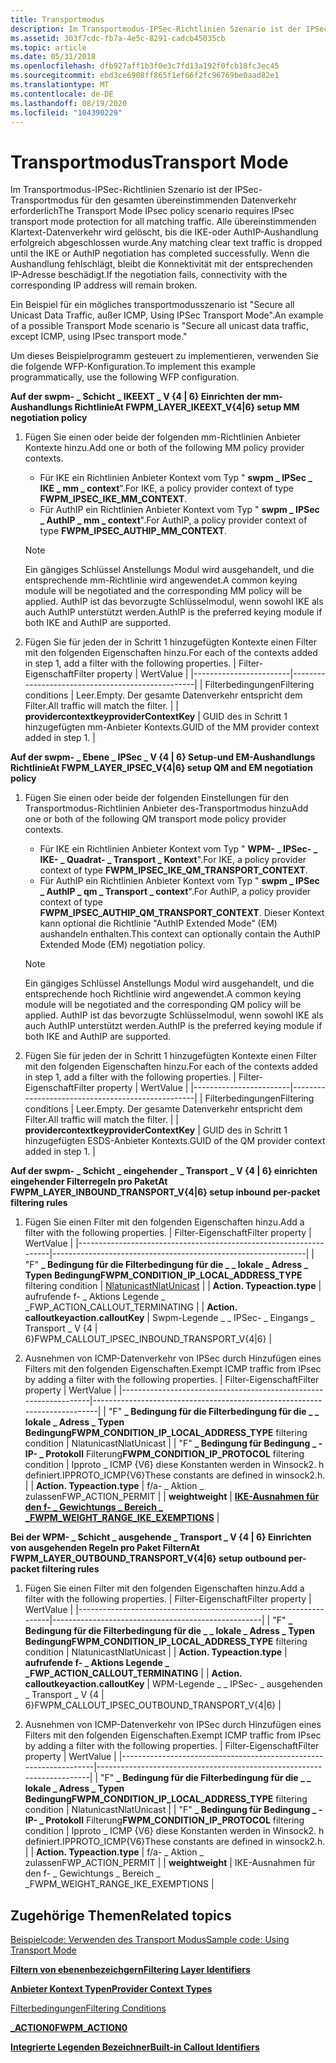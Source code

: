 ```yaml
---
title: Transportmodus
description: Im Transportmodus-IPSec-Richtlinien Szenario ist der IPSec-Transportmodus für den gesamten übereinstimmenden Datenverkehr erforderlich
ms.assetid: 303f7cdc-fb7a-4e5c-8291-cadcb45035cb
ms.topic: article
ms.date: 05/31/2018
ms.openlocfilehash: dfb927aff1b3f0e3c7fd13a192f0fcb18fc3ec45
ms.sourcegitcommit: ebd3ce6908ff865f1ef66f2fc96769be0aad82e1
ms.translationtype: MT
ms.contentlocale: de-DE
ms.lasthandoff: 08/19/2020
ms.locfileid: "104390229"
---
```

# <a name="transport-mode"></a><span data-ttu-id="e0050-103">Transportmodus</span><span class="sxs-lookup"><span data-stu-id="e0050-103">Transport Mode</span></span>

<span data-ttu-id="e0050-104">Im Transportmodus-IPSec-Richtlinien Szenario ist der IPSec-Transportmodus für den gesamten übereinstimmenden Datenverkehr erforderlich</span><span class="sxs-lookup"><span data-stu-id="e0050-104">The Transport Mode IPsec policy scenario requires IPsec transport mode protection for all matching traffic.</span></span> <span data-ttu-id="e0050-105">Alle übereinstimmenden Klartext-Datenverkehr wird gelöscht, bis die IKE-oder AuthIP-Aushandlung erfolgreich abgeschlossen wurde.</span><span class="sxs-lookup"><span data-stu-id="e0050-105">Any matching clear text traffic is dropped until the IKE or AuthIP negotiation has completed successfully.</span></span> <span data-ttu-id="e0050-106">Wenn die Aushandlung fehlschlägt, bleibt die Konnektivität mit der entsprechenden IP-Adresse beschädigt.</span><span class="sxs-lookup"><span data-stu-id="e0050-106">If the negotiation fails, connectivity with the corresponding IP address will remain broken.</span></span>

<span data-ttu-id="e0050-107">Ein Beispiel für ein mögliches transportmodusszenario ist "Secure all Unicast Data Traffic, außer ICMP, Using IPSec Transport Mode".</span><span class="sxs-lookup"><span data-stu-id="e0050-107">An example of a possible Transport Mode scenario is "Secure all unicast data traffic, except ICMP, using IPsec transport mode."</span></span>

<span data-ttu-id="e0050-108">Um dieses Beispielprogramm gesteuert zu implementieren, verwenden Sie die folgende WFP-Konfiguration.</span><span class="sxs-lookup"><span data-stu-id="e0050-108">To implement this example programmatically, use the following WFP configuration.</span></span>

<dl>

<span data-ttu-id="e0050-109">**Auf der swpm- \_ Schicht \_ IKEEXT \_ V {4 \| 6} Einrichten der mm-Aushandlungs Richtlinie**</span><span class="sxs-lookup"><span data-stu-id="e0050-109">**At FWPM\_LAYER\_IKEEXT\_V{4\|6} setup MM negotiation policy**</span></span>  

1.  <span data-ttu-id="e0050-110">Fügen Sie einen oder beide der folgenden mm-Richtlinien Anbieter Kontexte hinzu.</span><span class="sxs-lookup"><span data-stu-id="e0050-110">Add one or both of the following MM policy provider contexts.</span></span>  
    -   <span data-ttu-id="e0050-111">Für IKE ein Richtlinien Anbieter Kontext vom Typ " **swpm \_ IPSec \_ IKE \_ mm \_ context**".</span><span class="sxs-lookup"><span data-stu-id="e0050-111">For IKE, a policy provider context of type **FWPM\_IPSEC\_IKE\_MM\_CONTEXT**.</span></span>
    -   <span data-ttu-id="e0050-112">Für AuthIP ein Richtlinien Anbieter Kontext vom Typ " **swpm \_ IPSec \_ AuthIP \_ mm \_ context**".</span><span class="sxs-lookup"><span data-stu-id="e0050-112">For AuthIP, a policy provider context of type **FWPM\_IPSEC\_AUTHIP\_MM\_CONTEXT**.</span></span>

    > [!Note]  
    > <span data-ttu-id="e0050-113">Ein gängiges Schlüssel Anstellungs Modul wird ausgehandelt, und die entsprechende mm-Richtlinie wird angewendet.</span><span class="sxs-lookup"><span data-stu-id="e0050-113">A common keying module will be negotiated and the corresponding MM policy will be applied.</span></span> <span data-ttu-id="e0050-114">AuthIP ist das bevorzugte Schlüsselmodul, wenn sowohl IKE als auch AuthIP unterstützt werden.</span><span class="sxs-lookup"><span data-stu-id="e0050-114">AuthIP is the preferred keying module if both IKE and AuthIP are supported.</span></span>

     

2.  <span data-ttu-id="e0050-115">Fügen Sie für jeden der in Schritt 1 hinzugefügten Kontexte einen Filter mit den folgenden Eigenschaften hinzu.</span><span class="sxs-lookup"><span data-stu-id="e0050-115">For each of the contexts added in step 1, add a filter with the following properties.</span></span> 
    | <span data-ttu-id="e0050-116">Filter-Eigenschaft</span><span class="sxs-lookup"><span data-stu-id="e0050-116">Filter property</span></span>        | <span data-ttu-id="e0050-117">Wert</span><span class="sxs-lookup"><span data-stu-id="e0050-117">Value</span></span>                                            |
    |------------------------|--------------------------------------------------|
    | <span data-ttu-id="e0050-118">Filterbedingungen</span><span class="sxs-lookup"><span data-stu-id="e0050-118">Filtering conditions</span></span>   | <span data-ttu-id="e0050-119">Leer.</span><span class="sxs-lookup"><span data-stu-id="e0050-119">Empty.</span></span> <span data-ttu-id="e0050-120">Der gesamte Datenverkehr entspricht dem Filter.</span><span class="sxs-lookup"><span data-stu-id="e0050-120">All traffic will match the filter.</span></span>        |
    | <span data-ttu-id="e0050-121">**providercontextkey**</span><span class="sxs-lookup"><span data-stu-id="e0050-121">**providerContextKey**</span></span> | <span data-ttu-id="e0050-122">GUID des in Schritt 1 hinzugefügten mm-Anbieter Kontexts.</span><span class="sxs-lookup"><span data-stu-id="e0050-122">GUID of the MM provider context added in step 1.</span></span> |

        

<span data-ttu-id="e0050-123">**Auf der swpm- \_ Ebene \_ IPSec \_ V {4 \| 6} Setup-und EM-Aushandlungs Richtlinie**</span><span class="sxs-lookup"><span data-stu-id="e0050-123">**At FWPM\_LAYER\_IPSEC\_V{4\|6} setup QM and EM negotiation policy**</span></span>  

1.  <span data-ttu-id="e0050-124">Fügen Sie einen oder beide der folgenden Einstellungen für den Transportmodus-Richtlinien Anbieter des-Transportmodus hinzu</span><span class="sxs-lookup"><span data-stu-id="e0050-124">Add one or both of the following QM transport mode policy provider contexts.</span></span>  
    -   <span data-ttu-id="e0050-125">Für IKE ein Richtlinien Anbieter Kontext vom Typ " **WPM- \_ IPSec- \_ IKE- \_ Quadrat- \_ Transport \_ Kontext**".</span><span class="sxs-lookup"><span data-stu-id="e0050-125">For IKE, a policy provider context of type **FWPM\_IPSEC\_IKE\_QM\_TRANSPORT\_CONTEXT**.</span></span>
    -   <span data-ttu-id="e0050-126">Für AuthIP ein Richtlinien Anbieter Kontext vom Typ " **swpm \_ IPSec \_ AuthIP \_ qm \_ Transport \_ context**".</span><span class="sxs-lookup"><span data-stu-id="e0050-126">For AuthIP, a policy provider context of type **FWPM\_IPSEC\_AUTHIP\_QM\_TRANSPORT\_CONTEXT**.</span></span> <span data-ttu-id="e0050-127">Dieser Kontext kann optional die Richtlinie "AuthIP Extended Mode" (EM) aushandeln enthalten.</span><span class="sxs-lookup"><span data-stu-id="e0050-127">This context can optionally contain the AuthIP Extended Mode (EM) negotiation policy.</span></span>

    > [!Note]  
    > <span data-ttu-id="e0050-128">Ein gängiges Schlüssel Anstellungs Modul wird ausgehandelt, und die entsprechende hoch Richtlinie wird angewendet.</span><span class="sxs-lookup"><span data-stu-id="e0050-128">A common keying module will be negotiated and the corresponding QM policy will be applied.</span></span> <span data-ttu-id="e0050-129">AuthIP ist das bevorzugte Schlüsselmodul, wenn sowohl IKE als auch AuthIP unterstützt werden.</span><span class="sxs-lookup"><span data-stu-id="e0050-129">AuthIP is the preferred keying module if both IKE and AuthIP are supported.</span></span>

     

2.  <span data-ttu-id="e0050-130">Fügen Sie für jeden der in Schritt 1 hinzugefügten Kontexte einen Filter mit den folgenden Eigenschaften hinzu.</span><span class="sxs-lookup"><span data-stu-id="e0050-130">For each of the contexts added in step 1, add a filter with the following properties.</span></span> 
    | <span data-ttu-id="e0050-131">Filter-Eigenschaft</span><span class="sxs-lookup"><span data-stu-id="e0050-131">Filter property</span></span>        | <span data-ttu-id="e0050-132">Wert</span><span class="sxs-lookup"><span data-stu-id="e0050-132">Value</span></span>                                            |
    |------------------------|--------------------------------------------------|
    | <span data-ttu-id="e0050-133">Filterbedingungen</span><span class="sxs-lookup"><span data-stu-id="e0050-133">Filtering conditions</span></span>   | <span data-ttu-id="e0050-134">Leer.</span><span class="sxs-lookup"><span data-stu-id="e0050-134">Empty.</span></span> <span data-ttu-id="e0050-135">Der gesamte Datenverkehr entspricht dem Filter.</span><span class="sxs-lookup"><span data-stu-id="e0050-135">All traffic will match the filter.</span></span>        |
    | <span data-ttu-id="e0050-136">**providercontextkey**</span><span class="sxs-lookup"><span data-stu-id="e0050-136">**providerContextKey**</span></span> | <span data-ttu-id="e0050-137">GUID des in Schritt 1 hinzugefügten ESDS-Anbieter Kontexts.</span><span class="sxs-lookup"><span data-stu-id="e0050-137">GUID of the QM provider context added in step 1.</span></span> |

        

<span data-ttu-id="e0050-138">**Auf der swpm- \_ Schicht \_ eingehender \_ Transport \_ V {4 \| 6} einrichten eingehender Filterregeln pro Paket**</span><span class="sxs-lookup"><span data-stu-id="e0050-138">**At FWPM\_LAYER\_INBOUND\_TRANSPORT\_V{4\|6} setup inbound per-packet filtering rules**</span></span>  

1.  <span data-ttu-id="e0050-139">Fügen Sie einen Filter mit den folgenden Eigenschaften hinzu.</span><span class="sxs-lookup"><span data-stu-id="e0050-139">Add a filter with the following properties.</span></span> 
    | <span data-ttu-id="e0050-140">Filter-Eigenschaft</span><span class="sxs-lookup"><span data-stu-id="e0050-140">Filter property</span></span>                                                   | <span data-ttu-id="e0050-141">Wert</span><span class="sxs-lookup"><span data-stu-id="e0050-141">Value</span></span>                                                         |
    |-------------------------------------------------------------------|---------------------------------------------------------------|
    | <span data-ttu-id="e0050-142">"F" **\_ Bedingung für die Filterbedingung für die \_ \_ lokale \_ Adress \_ Typen Bedingung**</span><span class="sxs-lookup"><span data-stu-id="e0050-142">**FWPM\_CONDITION\_IP\_LOCAL\_ADDRESS\_TYPE** filtering condition</span></span> | [<span data-ttu-id="e0050-143">Nlatunicast</span><span class="sxs-lookup"><span data-stu-id="e0050-143">NlatUnicast</span></span>](/windows/win32/api/nldef/ne-nldef-nl_address_type) |
    | <span data-ttu-id="e0050-144">**Action. Type**</span><span class="sxs-lookup"><span data-stu-id="e0050-144">**action.type**</span></span>                                                   | <span data-ttu-id="e0050-145">aufrufende f- \_ Aktions Legende \_ \_</span><span class="sxs-lookup"><span data-stu-id="e0050-145">FWP\_ACTION\_CALLOUT\_TERMINATING</span></span>                             |
    | <span data-ttu-id="e0050-146">**Action. calloutkey**</span><span class="sxs-lookup"><span data-stu-id="e0050-146">**action.calloutKey**</span></span>                                             | <span data-ttu-id="e0050-147">Swpm-Legende \_ \_ IPSec- \_ Eingangs \_ Transport \_ V {4 \| 6}</span><span class="sxs-lookup"><span data-stu-id="e0050-147">FWPM\_CALLOUT\_IPSEC\_INBOUND\_TRANSPORT\_V{4\|6}</span></span>             |

        
2.  <span data-ttu-id="e0050-148">Ausnehmen von ICMP-Datenverkehr von IPSec durch Hinzufügen eines Filters mit den folgenden Eigenschaften.</span><span class="sxs-lookup"><span data-stu-id="e0050-148">Exempt ICMP traffic from IPsec by adding a filter with the following properties.</span></span>
    | <span data-ttu-id="e0050-149">Filter-Eigenschaft</span><span class="sxs-lookup"><span data-stu-id="e0050-149">Filter property</span></span>                                                  | <span data-ttu-id="e0050-150">Wert</span><span class="sxs-lookup"><span data-stu-id="e0050-150">Value</span></span>                                                                     |
    |------------------------------------------------------------------|---------------------------------------------------------------------------|
    | <span data-ttu-id="e0050-151">"F" **\_ Bedingung für die Filterbedingung für die \_ \_ lokale \_ Adress \_ Typen Bedingung**</span><span class="sxs-lookup"><span data-stu-id="e0050-151">**FWPM\_CONDITION\_IP\_LOCAL\_ADDRESS\_TYPE** filtering condition</span></span> | <span data-ttu-id="e0050-152">Nlatunicast</span><span class="sxs-lookup"><span data-stu-id="e0050-152">NlatUnicast</span></span>                                                               |
    | <span data-ttu-id="e0050-153">"F" **\_ Bedingung für Bedingung \_ -IP- \_ Protokoll** Filterung</span><span class="sxs-lookup"><span data-stu-id="e0050-153">**FWPM\_CONDITION\_IP\_PROTOCOL** filtering condition</span></span>            | <span data-ttu-id="e0050-154">Ipproto \_ ICMP {V6} diese Konstanten werden in Winsock2. h definiert.</span><span class="sxs-lookup"><span data-stu-id="e0050-154">IPPROTO\_ICMP{V6}These constants are defined in winsock2.h.</span></span><br/>    |
    | <span data-ttu-id="e0050-155">**Action. Type**</span><span class="sxs-lookup"><span data-stu-id="e0050-155">**action.type**</span></span>                                                  | <span data-ttu-id="e0050-156">f/a- \_ Aktion \_ zulassen</span><span class="sxs-lookup"><span data-stu-id="e0050-156">FWP\_ACTION\_PERMIT</span></span>                                                       |
    | <span data-ttu-id="e0050-157">**weight**</span><span class="sxs-lookup"><span data-stu-id="e0050-157">**weight**</span></span>                                                       | [<span data-ttu-id="e0050-158">**IKE-Ausnahmen für den f- \_ Gewichtungs \_ Bereich \_ \_**</span><span class="sxs-lookup"><span data-stu-id="e0050-158">**FWPM\_WEIGHT\_RANGE\_IKE\_EXEMPTIONS**</span></span>](filter-weight-identifiers.md) |

        

<span data-ttu-id="e0050-159">**Bei der WPM- \_ Schicht \_ ausgehende \_ Transport \_ V {4 \| 6} Einrichten von ausgehenden Regeln pro Paket Filtern**</span><span class="sxs-lookup"><span data-stu-id="e0050-159">**At FWPM\_LAYER\_OUTBOUND\_TRANSPORT\_V{4\|6} setup outbound per-packet filtering rules**</span></span>  

1.  <span data-ttu-id="e0050-160">Fügen Sie einen Filter mit den folgenden Eigenschaften hinzu.</span><span class="sxs-lookup"><span data-stu-id="e0050-160">Add a filter with the following properties.</span></span>
    | <span data-ttu-id="e0050-161">Filter-Eigenschaft</span><span class="sxs-lookup"><span data-stu-id="e0050-161">Filter property</span></span>                                                   | <span data-ttu-id="e0050-162">Wert</span><span class="sxs-lookup"><span data-stu-id="e0050-162">Value</span></span>                                              |
    |-------------------------------------------------------------------|----------------------------------------------------|
    | <span data-ttu-id="e0050-163">"F" **\_ Bedingung für die Filterbedingung für die \_ \_ lokale \_ Adress \_ Typen Bedingung**</span><span class="sxs-lookup"><span data-stu-id="e0050-163">**FWPM\_CONDITION\_IP\_LOCAL\_ADDRESS\_TYPE** filtering condition</span></span> | <span data-ttu-id="e0050-164">Nlatunicast</span><span class="sxs-lookup"><span data-stu-id="e0050-164">NlatUnicast</span></span>                                        |
    | <span data-ttu-id="e0050-165">**Action. Type**</span><span class="sxs-lookup"><span data-stu-id="e0050-165">**action.type**</span></span>                                                   | <span data-ttu-id="e0050-166">**aufrufende f- \_ Aktions Legende \_ \_**</span><span class="sxs-lookup"><span data-stu-id="e0050-166">**FWP\_ACTION\_CALLOUT\_TERMINATING**</span></span>              |
    | <span data-ttu-id="e0050-167">**Action. calloutkey**</span><span class="sxs-lookup"><span data-stu-id="e0050-167">**action.calloutKey**</span></span>                                             | <span data-ttu-id="e0050-168">WPM-Legende \_ \_ IPSec- \_ ausgehenden \_ Transport \_ V {4 \| 6}</span><span class="sxs-lookup"><span data-stu-id="e0050-168">FWPM\_CALLOUT\_IPSEC\_OUTBOUND\_TRANSPORT\_V{4\|6}</span></span> |

        
2.  <span data-ttu-id="e0050-169">Ausnehmen von ICMP-Datenverkehr von IPSec durch Hinzufügen eines Filters mit den folgenden Eigenschaften.</span><span class="sxs-lookup"><span data-stu-id="e0050-169">Exempt ICMP traffic from IPsec by adding a filter with the following properties.</span></span>
    | <span data-ttu-id="e0050-170">Filter-Eigenschaft</span><span class="sxs-lookup"><span data-stu-id="e0050-170">Filter property</span></span>                                                   | <span data-ttu-id="e0050-171">Wert</span><span class="sxs-lookup"><span data-stu-id="e0050-171">Value</span></span>                                                                  |
    |-------------------------------------------------------------------|------------------------------------------------------------------------|
    | <span data-ttu-id="e0050-172">"F" **\_ Bedingung für die Filterbedingung für die \_ \_ lokale \_ Adress \_ Typen Bedingung**</span><span class="sxs-lookup"><span data-stu-id="e0050-172">**FWPM\_CONDITION\_IP\_LOCAL\_ADDRESS\_TYPE** filtering condition</span></span> | <span data-ttu-id="e0050-173">Nlatunicast</span><span class="sxs-lookup"><span data-stu-id="e0050-173">NlatUnicast</span></span>                                                            |
    | <span data-ttu-id="e0050-174">"F" **\_ Bedingung für Bedingung \_ -IP- \_ Protokoll** Filterung</span><span class="sxs-lookup"><span data-stu-id="e0050-174">**FWPM\_CONDITION\_IP\_PROTOCOL** filtering condition</span></span>             | <span data-ttu-id="e0050-175">Ipproto \_ ICMP {V6} diese Konstanten werden in Winsock2. h definiert.</span><span class="sxs-lookup"><span data-stu-id="e0050-175">IPPROTO\_ICMP{V6}These constants are defined in winsock2.h.</span></span><br/> |
    | <span data-ttu-id="e0050-176">**Action. Type**</span><span class="sxs-lookup"><span data-stu-id="e0050-176">**action.type**</span></span>                                                   | <span data-ttu-id="e0050-177">f/a- \_ Aktion \_ zulassen</span><span class="sxs-lookup"><span data-stu-id="e0050-177">FWP\_ACTION\_PERMIT</span></span>                                                    |
    | <span data-ttu-id="e0050-178">**weight**</span><span class="sxs-lookup"><span data-stu-id="e0050-178">**weight**</span></span>                                                        | <span data-ttu-id="e0050-179">IKE-Ausnahmen für den f- \_ Gewichtungs \_ Bereich \_ \_</span><span class="sxs-lookup"><span data-stu-id="e0050-179">FWPM\_WEIGHT\_RANGE\_IKE\_EXEMPTIONS</span></span>                                   |

        

</dl>

## <a name="related-topics"></a><span data-ttu-id="e0050-180">Zugehörige Themen</span><span class="sxs-lookup"><span data-stu-id="e0050-180">Related topics</span></span>

<dl> <dt>

[<span data-ttu-id="e0050-181">Beispielcode: Verwenden des Transport Modus</span><span class="sxs-lookup"><span data-stu-id="e0050-181">Sample code: Using Transport Mode</span></span>](using-transport-mode.md)
</dt> <dt>

[<span data-ttu-id="e0050-182">**Filtern von ebenenbezeichgern**</span><span class="sxs-lookup"><span data-stu-id="e0050-182">**Filtering Layer Identifiers**</span></span>](management-filtering-layer-identifiers-.md)
</dt> <dt>

[<span data-ttu-id="e0050-183">**Anbieter Kontext Typen**</span><span class="sxs-lookup"><span data-stu-id="e0050-183">**Provider Context Types**</span></span>](/windows/desktop/api/Fwpmtypes/ne-fwpmtypes-fwpm_provider_context_type)
</dt> <dt>

[<span data-ttu-id="e0050-184">Filterbedingungen</span><span class="sxs-lookup"><span data-stu-id="e0050-184">Filtering Conditions</span></span>](filtering-conditions.md)
</dt> <dt>

[<span data-ttu-id="e0050-185">**\_ACTION0**</span><span class="sxs-lookup"><span data-stu-id="e0050-185">**FWPM\_ACTION0**</span></span>](/windows/desktop/api/Fwpmtypes/ns-fwpmtypes-fwpm_action0)
</dt> <dt>

[<span data-ttu-id="e0050-186">**Integrierte Legenden Bezeichner**</span><span class="sxs-lookup"><span data-stu-id="e0050-186">**Built-in Callout Identifiers**</span></span>](built-in-callout-identifiers.md)
</dt> </dl>

 

